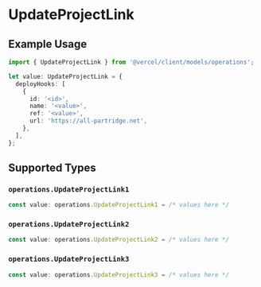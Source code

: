 # UpdateProjectLink

## Example Usage

```typescript
import { UpdateProjectLink } from '@vercel/client/models/operations';

let value: UpdateProjectLink = {
  deployHooks: [
    {
      id: '<id>',
      name: '<value>',
      ref: '<value>',
      url: 'https://all-partridge.net',
    },
  ],
};
```

## Supported Types

### `operations.UpdateProjectLink1`

```typescript
const value: operations.UpdateProjectLink1 = /* values here */
```

### `operations.UpdateProjectLink2`

```typescript
const value: operations.UpdateProjectLink2 = /* values here */
```

### `operations.UpdateProjectLink3`

```typescript
const value: operations.UpdateProjectLink3 = /* values here */
```
